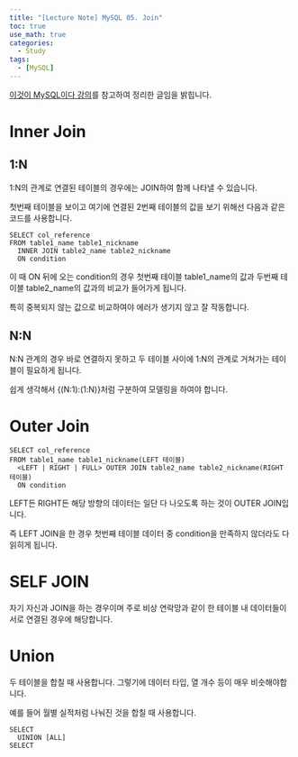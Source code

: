 ```yaml
---
title: "[Lecture Note] MySQL 05. Join"
toc: true
use_math: true
categories:
  - Study
tags:
  - [MySQL]
---
```


[이것이 MySQL이다 강의](https://www.youtube.com/watch?v=xKYeJxBTt2E&list=PLVsNizTWUw7Hox7NMhenT-bulldCp9HP9)를 참고하여 정리한 글임을 밝힙니다.

# Inner Join

## 1:N

1:N의 관계로 연결된 테이블의 경우에는 JOIN하여 함께 나타낼 수 있습니다. 

첫번째 테이블을 보이고 여기에 연결된 2번째 테이블의 값을 보기 위해선 다음과 같은 코드를 사용합니다.

```
SELECT col_reference 
FROM table1_name table1_nickname
  INNER JOIN table2_name table2_nickname
  ON condition
```

이 때 ON 뒤에 오는 condition의 경우 첫번째 테이블 table1_name의 값과 두번째 테이블 table2_name의 값과의 비교가 들어가게 됩니다.

특히 중복되지 않는 값으로 비교하여야 에러가 생기지 않고 잘 작동합니다. 

## N:N

N:N 관계의 경우 바로 연결하지 못하고 두 테이블 사이에 1:N의 관계로 거쳐가는 테이블이 필요하게 됩니다.

쉽게 생각해서 {(N:1):(1:N)}처럼 구분하여 모델링을 하여야 합니다. 

# Outer Join

```
SELECT col_reference 
FROM table1_name table1_nickname(LEFT 테이블)
  <LEFT | RIGHT | FULL> OUTER JOIN table2_name table2_nickname(RIGHT 테이블)
  ON condition
```

LEFT든 RIGHT든 해당 방향의 데이터는 일단 다 나오도록 하는 것이 OUTER JOIN입니다.

즉 LEFT JOIN을 한 경우 첫번째 테이블 데이터 중 condition을 만족하지 않더라도 다 읽히게 됩니다.

# SELF JOIN

자기 자신과 JOIN을 하는 경우이며 주로 비상 연락망과 같이 한 테이블 내 데이터들이 서로 연결된 경우에 해당합니다. 


# Union 

두 테이블을 합칠 때 사용합니다. 그렇기에 데이터 타입, 열 개수 등이 매우 비슷해야합니다.

예를 들어 월별 실적처럼 나눠진 것을 합칠 때 사용합니다.

```
SELECT
  UINION [ALL]
SELECT
```